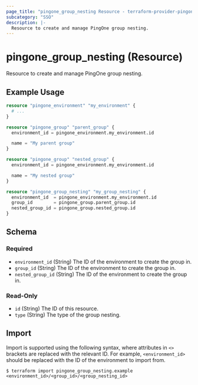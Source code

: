 ```yaml
---
page_title: "pingone_group_nesting Resource - terraform-provider-pingone"
subcategory: "SSO"
description: |-
  Resource to create and manage PingOne group nesting.
---
```


# pingone_group_nesting (Resource)

Resource to create and manage PingOne group nesting.

## Example Usage

```terraform
resource "pingone_environment" "my_environment" {
  # ...
}

resource "pingone_group" "parent_group" {
  environment_id = pingone_environment.my_environment.id

  name = "My parent group"
}

resource "pingone_group" "nested_group" {
  environment_id = pingone_environment.my_environment.id

  name = "My nested group"
}

resource "pingone_group_nesting" "my_group_nesting" {
  environment_id  = pingone_environment.my_environment.id
  group_id        = pingone_group.parent_group.id
  nested_group_id = pingone_group.nested_group.id
}
```

<!-- schema generated by tfplugindocs -->
## Schema

### Required

- `environment_id` (String) The ID of the environment to create the group in.
- `group_id` (String) The ID of the environment to create the group in.
- `nested_group_id` (String) The ID of the environment to create the group in.

### Read-Only

- `id` (String) The ID of this resource.
- `type` (String) The type of the group nesting.

## Import

Import is supported using the following syntax, where attributes in `<>` brackets are replaced with the relevant ID.  For example, `<environment_id>` should be replaced with the ID of the environment to import from.

```shell
$ terraform import pingone_group_nesting.example <environment_id>/<group_id>/<group_nesting_id>
```
